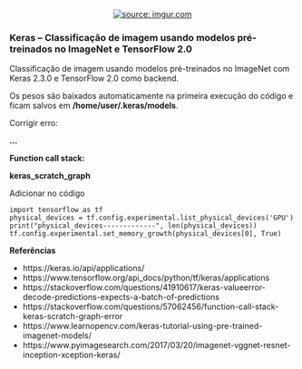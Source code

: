 <div style="text-align:center"><a href="https://www.youtube.com/watch?v=m3A1z7DFLXQ"><img src="https://i.imgur.com/jshMjtR.jpg" title="source: imgur.com" /></a></div>

<h3>Keras – Classificação de imagem usando modelos pré-treinados no ImageNet e TensorFlow 2.0</h3>

<p>Classificação de imagem usando modelos pré-treinados no ImageNet com Keras 2.3.0 e TensorFlow 2.0 como backend.</p>

<p>Os pesos são baixados automaticamente na primeira execução do código e ficam salvos em <b>/home/user/.keras/models</b>.<p/>


Corrigir erro:
<p><b>...</p></b>
<p><b>Function call stack:</p></b>
<p><b>keras_scratch_graph</p></b>

<p>Adicionar no código</p>

```
import tensorflow as tf
physical_devices = tf.config.experimental.list_physical_devices('GPU')
print("physical_devices-------------", len(physical_devices))
tf.config.experimental.set_memory_growth(physical_devices[0], True)
```

<b>Referências</b>
<ul>
  <li>https://keras.io/api/applications/</li>
  <li>https://www.tensorflow.org/api_docs/python/tf/keras/applications</li>
  <li>https://stackoverflow.com/questions/41910617/keras-valueerror-decode-predictions-expects-a-batch-of-predictions</li>
  <li>https://stackoverflow.com/questions/57062456/function-call-stack-keras-scratch-graph-error</li>
  <li>https://www.learnopencv.com/keras-tutorial-using-pre-trained-imagenet-models/</li>
  <li>https://www.pyimagesearch.com/2017/03/20/imagenet-vggnet-resnet-inception-xception-keras/</li>
</ul>
